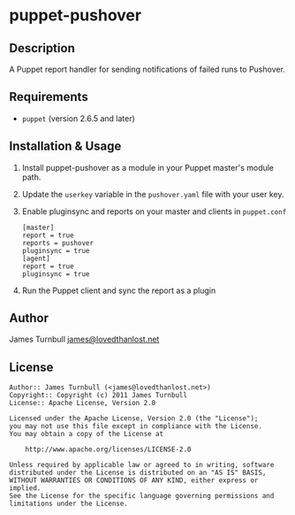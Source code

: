 puppet-pushover
==========

Description
-----------

A Puppet report handler for sending notifications of failed runs to Pushover.

Requirements
------------

* `puppet` (version 2.6.5 and later)

Installation & Usage
--------------------

1.  Install puppet-pushover as a module in your Puppet master's module
    path.

2.  Update the `userkey` variable in the `pushover.yaml` file with your
    user key.

3.  Enable pluginsync and reports on your master and clients in `puppet.conf`

        [master]
        report = true
        reports = pushover
        pluginsync = true
        [agent]
        report = true
        pluginsync = true

4.  Run the Puppet client and sync the report as a plugin

Author
------

James Turnbull <james@lovedthanlost.net>

License
-------

    Author:: James Turnbull (<james@lovedthanlost.net>)
    Copyright:: Copyright (c) 2011 James Turnbull
    License:: Apache License, Version 2.0

    Licensed under the Apache License, Version 2.0 (the "License");
    you may not use this file except in compliance with the License.
    You may obtain a copy of the License at

        http://www.apache.org/licenses/LICENSE-2.0

    Unless required by applicable law or agreed to in writing, software
    distributed under the License is distributed on an "AS IS" BASIS,
    WITHOUT WARRANTIES OR CONDITIONS OF ANY KIND, either express or implied.
    See the License for the specific language governing permissions and
    limitations under the License.
